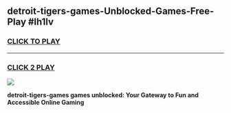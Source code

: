
## detroit-tigers-games-Unblocked-Games-Free-Play #lh1lv
<h3>
<a href="https://us.freeplayer.one?title=detroit-tigers-games&ref=9M">CLICK TO PLAY</a></h3>
<hr>

<h3>
<a href="https://us.freeplayer.one?title=detroit-tigers-games&ref=9M">CLICK 2 PLAY</a>
  
</h3>

<a href="https://us.freeplayer.one?title=detroit-tigers-games&ref=9M"><img src="https://clearcache.store/games.png"></a>


**detroit-tigers-games games unblocked: Your Gateway to Fun and Accessible Online Gaming**
